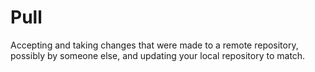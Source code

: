 # Pull

Accepting and taking changes that were made to a remote repository, possibly by someone else, and updating your local repository to match.  
